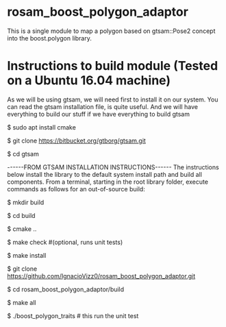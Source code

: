# rosam_boost_polygon_adaptor
This is a single module to map a polygon based on gtsam::Pose2 concept into the boost.polygon library.

# Instructions to build module (Tested on a Ubuntu 16.04 machine)
As we will be using gtsam, we will need first to install it on our system.
You can read the gtsam installation file, is quite useful. And we will have everything
to build our stuff if we have everything to build gtsam

$ sudo apt install cmake

$ git clone https://bitbucket.org/gtborg/gtsam.git

$ cd gtsam

  ------FROM GTSAM INSTALLATION INSTRUCTIONS------
  The instructions below install the library to the default system install path and
  build all components. From a terminal, starting in the root library folder, 
  execute commands as follows for an out-of-source build:

  $ mkdir build
  
  $ cd build
  
  $ cmake ..
  
  $ make check #(optional, runs unit tests)
  
  $ make install

$ git clone https://github.com/IgnacioVizz0/rosam_boost_polygon_adaptor.git

$ cd rosam_boost_polygon_adaptor/build

$ make all

$ ./boost_polygon_traits # this run the unit test
